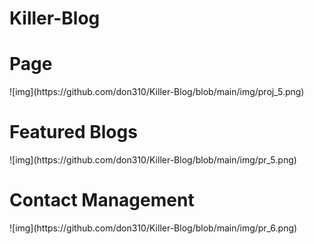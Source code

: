 # Killer-Blog
<h1>Page</h1>
![img](https://github.com/don310/Killer-Blog/blob/main/img/proj_5.png)

<h1>Featured Blogs</h1>
![img](https://github.com/don310/Killer-Blog/blob/main/img/pr_5.png)

<h1>Contact Management</h1>
![img](https://github.com/don310/Killer-Blog/blob/main/img/pr_6.png)
